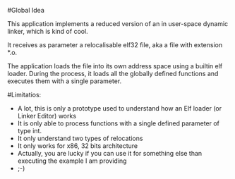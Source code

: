 #Global Idea

This application implements a reduced version of 
an in user-space dynamic linker, which is kind of cool.

It receives as parameter a relocalisable
elf32 file, aka a file with extension *.o.

The application loads the file into its own address space using
a builtin elf loader. During the process, it loads all the 
globally defined functions and executes them with a single parameter.


#Limitatios:
- A lot, this is only a prototype used to understand how an Elf loader (or Linker Editor) works
- It is only able to process functions with a single defined parameter of type int.
- It  only understand two types of relocations
- It only works for x86, 32 bits architecture
- Actually, you are lucky if you can use it for something else than executing the example I am providing
- ;-)

